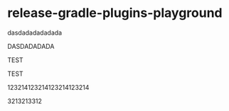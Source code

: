 # release-gradle-plugins-playground
dasdadadadadada

DASDADADADA

TEST


TEST


123214123214123214123214   


3213213312
